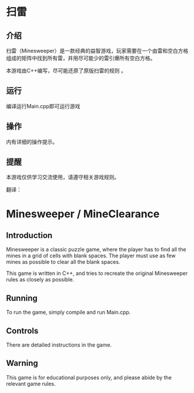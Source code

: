 # 扫雷

## 介绍

扫雷（Minesweeper）是一款经典的益智游戏，玩家需要在一个由雷和空白方格组成的矩阵中找到所有雷，并用尽可能少的雷引爆所有空白方格。

本游戏由C++编写，尽可能还原了原版扫雷的规则
。

## 运行

编译运行Main.cpp即可运行游戏

## 操作

内有详细的操作提示。

## 提醒

本游戏仅供学习交流使用，请遵守相关游戏规则。

翻译：

# Minesweeper / MineClearance

## Introduction

Minesweeper is a classic puzzle game, where the player has to find all the mines in a grid of cells with blank spaces. The player must use as few mines as possible to clear all the blank spaces.

This game is written in C++, and tries to recreate the original Minesweeper rules as closely as possible.

## Running

To run the game, simply compile and run Main.cpp.

## Controls

There are detailed instructions in the game.

## Warning

This game is for educational purposes only, and please abide by the relevant game rules.
